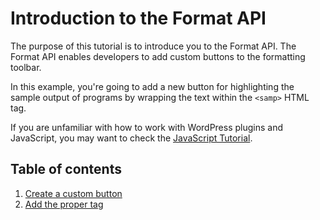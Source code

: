 # Introduction to the Format API

The purpose of this tutorial is to introduce you to the Format API. The Format API enables developers to add custom buttons to the formatting toolbar.

In this example, you're going to add a new button for highlighting the sample output of programs by wrapping the text within the `<samp>` HTML tag.

If you are unfamiliar with how to work with WordPress plugins and JavaScript, you may want to check the [JavaScript Tutorial](/docs/designers-developers/developers/tutorials/javascript/readme.md).

## Table of contents

1. [Create a custom button](/docs/designers-developers/developers/tutorials/format-api/1-custom-button.md)
2. [Add the proper tag](/docs/designers-developers/developers/tutorials/format-api/2-add-html-tag.md)
